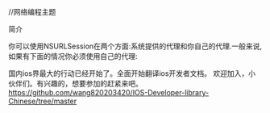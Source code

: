 //网络编程主题

简介



你可以使用NSURLSession在两个方面:系统提供的代理和你自己的代理.一般来说,如果有下面的情况你必须使用自己的代理:




国内ios界最大的行动已经开始了。全面开始翻译ios开发者文档。
欢迎加入，小伙伴们。有兴趣的，想要参加的赶紧来吧。
https://github.com/wang820203420/IOS-Developer-library-Chinese/tree/master


